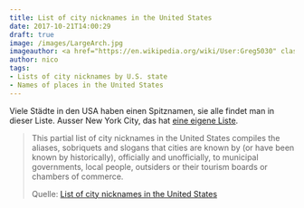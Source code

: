 ```yaml
---
title: List of city nicknames in the United States
date: 2017-10-21T14:00:29
draft: true
image: /images/LargeArch.jpg
imageauthor: <a href="https://en.wikipedia.org/wiki/User:Greg5030" class="extiw" title="wikipedia:User:Greg5030">Greg Hume</a> at <a href="https://en.wikipedia.org/wiki/" class="extiw" title="wikipedia:">English Wikipedia</a>
author: nico
tags: 
- Lists of city nicknames by U.S. state
- Names of places in the United States
---
```


Viele Städte in den USA haben einen Spitznamen, sie alle findet man in dieser Liste. Ausser New York City, das hat <a href="https://en.wikipedia.org/wiki/List_of_nicknames_of_New_York_City">eine eigene Liste</a>.

> This partial list of city nicknames in the United States compiles the aliases,
> sobriquets and slogans that cities are known by (or have been known by
> historically), officially and unofficially, to municipal governments, local
> people, outsiders or their tourism boards or chambers of commerce.
>
> Quelle: [List of city nicknames in the United States](https://en.wikipedia.org/wiki/List_of_city_nicknames_in_the_United_States)
